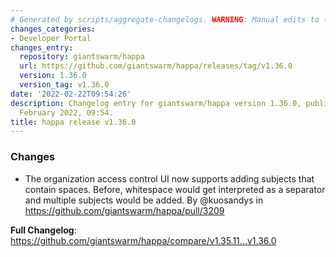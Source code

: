 ```yaml
---
# Generated by scripts/aggregate-changelogs. WARNING: Manual edits to this files will be overwritten.
changes_categories:
- Developer Portal
changes_entry:
  repository: giantswarm/happa
  url: https://github.com/giantswarm/happa/releases/tag/v1.36.0
  version: 1.36.0
  version_tag: v1.36.0
date: '2022-02-22T09:54:26'
description: Changelog entry for giantswarm/happa version 1.36.0, published on 22
  February 2022, 09:54.
title: happa release v1.36.0
---
```


### Changes

* The organization access control UI now supports adding subjects that contain spaces. Before, whitespace would get interpreted as a separator and multiple subjects would be added. By @kuosandys in https://github.com/giantswarm/happa/pull/3209

**Full Changelog**: https://github.com/giantswarm/happa/compare/v1.35.11...v1.36.0
